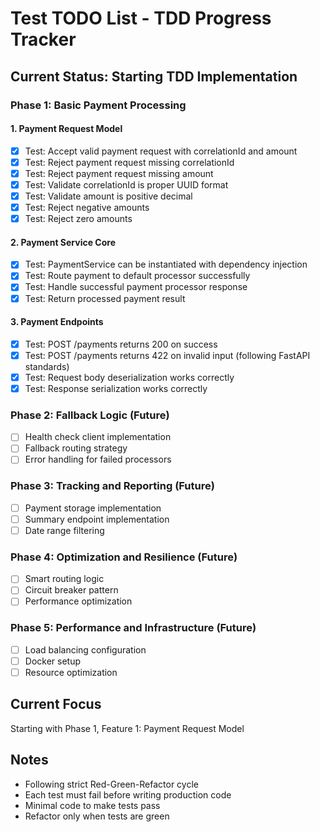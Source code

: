 # Test TODO List - TDD Progress Tracker

## Current Status: Starting TDD Implementation

### Phase 1: Basic Payment Processing

#### 1. Payment Request Model
- [x] Test: Accept valid payment request with correlationId and amount
- [x] Test: Reject payment request missing correlationId
- [x] Test: Reject payment request missing amount
- [x] Test: Validate correlationId is proper UUID format
- [x] Test: Validate amount is positive decimal
- [x] Test: Reject negative amounts
- [x] Test: Reject zero amounts

#### 2. Payment Service Core
- [x] Test: PaymentService can be instantiated with dependency injection
- [x] Test: Route payment to default processor successfully
- [x] Test: Handle successful payment processor response
- [x] Test: Return processed payment result

#### 3. Payment Endpoints
- [x] Test: POST /payments returns 200 on success
- [x] Test: POST /payments returns 422 on invalid input (following FastAPI standards)
- [x] Test: Request body deserialization works correctly
- [x] Test: Response serialization works correctly

### Phase 2: Fallback Logic (Future)
- [ ] Health check client implementation
- [ ] Fallback routing strategy
- [ ] Error handling for failed processors

### Phase 3: Tracking and Reporting (Future)
- [ ] Payment storage implementation
- [ ] Summary endpoint implementation
- [ ] Date range filtering

### Phase 4: Optimization and Resilience (Future)
- [ ] Smart routing logic
- [ ] Circuit breaker pattern
- [ ] Performance optimization

### Phase 5: Performance and Infrastructure (Future)
- [ ] Load balancing configuration
- [ ] Docker setup
- [ ] Resource optimization

## Current Focus
Starting with Phase 1, Feature 1: Payment Request Model

## Notes
- Following strict Red-Green-Refactor cycle
- Each test must fail before writing production code
- Minimal code to make tests pass
- Refactor only when tests are green
